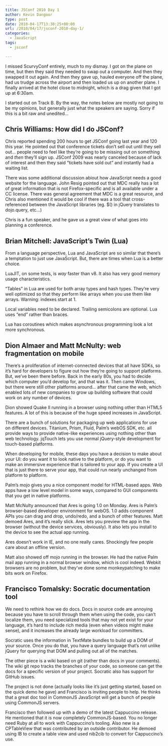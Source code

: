 ```yaml
---
title: JSConf 2010 Day 1
author: Kevin Dangoor
type: post
date: 2010-04-17T13:30:25+00:00
url: /2010/04/17/jsconf-2010-day-1/
categories:
  - JavaScript
tags:
  - jsconf

---
```

I missed ScurvyConf entirely, much to my dismay. I got on the plane on time, but then they said they needed to swap out a computer. And then they swapped it out again. And then they gave up, hauled everyone off the plane, had us trudge across the airport and then loaded us up on another plane. I finally arrived at the hotel close to midnight, which is a drag given that I got up at 6:30am.

I started out on Track B. By the way, the notes below are mostly not going to be my opinions, but generally just what the speakers are saying. Sorry if this is a bit raw and unedited&#8230;

## Chris Williams: How did I do JSConf?

Chris reported spending 200 hours to get JSConf going last year and 120 this year. He pointed out that conference tickets don&#8217;t sell out until they sell out&#8230; people need to feel like they&#8217;re going to be missing out on something and _then_ they&#8217;ll sign up. JSConf 2009 was nearly canceled because of lack of interest and then they said &#8220;tickets have sold out&#8221; and instantly had a waiting list.

There was some additional discussion abiout how JavaScript needs a good website for the language. John Resig pointed out that MDC really has a lot of great information that is not Firefox-specific and is all available under a CC license. There was general agreement that MDC is a great resource, and Chris also mentioned it would be cool if there was a tool that cross-referenced between the JavaScript libraries (eg. $() in jQuery translates to dojo.query, etc&#8230;)

Chris is a fun speaker, and he gave us a great view of what goes into planning a conference.

## Brian Mitchell: JavaScript&#8217;s Twin (Lua)

From a language perspective, Lua and JavaScript are so similar that there&#8217;s a temptation to just use JavaScript. But, there are times when Lua is a better choice. 

LuaJIT, on some tests, is _way_ faster than v8. It also has very good memory usage characteristics.

&#8220;Tables&#8221; in Lua are used for both array types and hash types. They&#8217;re very well optimized so that they perform like arrays when you use them like arrays. Warning: indexes start at 1.

Local variables need to be declared. Trailing semicolons are optional. Lua uses &#8220;end&#8221; rather than braces.

Lua has coroutines which makes asynchronous programming look a lot more synchronous.

## Dion Almaer and Matt McNulty: web fragmentation on mobile

There&#8217;s a proliferation of internet-connected devices that all have SDKs, so it&#8217;s hard for developers to figure out how they&#8217;re going to support platforms. But, we&#8217;ve been there before. Back in the early 80s, you had to decide which computer you&#8217;d develop for, and that was it. Then came Windows, but there were still other platforms around&#8230; after that came the web, which enabled lots of new companies to grow up building software that could work on any number of devices.

Dion showed Quake II running in a browser using nothing other than HTML5 features. A lot of this is because of the huge speed increases in JavaScript.

There are a bunch of solutions for packaging up web applications for use on different devices. Titanium, Prism, Fluid, Palm&#8217;s webOS SDK, etc. all provide ways to provide native-like experiences using nothing other than web technology. jqTouch lets you use normal jQuery-style development for touch-based platforms.

When developing for mobile, these days you have a decision to make about your UI: do you want it to look native to the platform, or do you want to make an immersive experience that is tailored to your app. If you create a UI that is just there to serve your app, that could run nearly unchanged from platform to platform.

Palm&#8217;s mojo gives you a nice component model for HTML-based apps. Web apps have a low level model in some ways, compared to GUI components that you get in native platforms.

Matt McNulty announced that Ares is going 1.0 on Monday. Ares is Palm&#8217;s browser-based developer environment for webOS. 1.0 adds component APIs you can drag and drop, undo/redo, and a bunch of other features. Matt demoed Ares, and it&#8217;s really slick. Ares lets you preview the app in the browser (without the device services, obviously). It also lets you install to the device to see the actual app running.

Ares doesn&#8217;t work in IE, and no one really cares. Shockingly few people care about an offline version.

Matt also showed off mojo running in the browser. He had the native Palm mail app running in a normal browser window, which is cool indeed. Webkit browsers are no problem, but they&#8217;ve done some monkeypatching to make bits work on Firefox.

## Francisco Tomalsky: Socratic documentation tool

We need to rethink how we do docs. Docs in source code are annoying because you have to scroll through them when using the code, you can&#8217;t localize them, you need specialized tools that may not yet exist for your language, it&#8217;s hard to include rich media (even when videos might make sense), and it increases the already large workload for committers.

Socratic uses the information in TextMate bundles to build up a DOM of your source. Once you do that, you have a query language that&#8217;s not unlike jQuery for querying that DOM and pulling out all of the matches.

The other piece is a wiki based on git (rather than docs in your comments). The wiki git repo tracks the branches of your code, so someone can get the docs for a specific version of your project. Socratic also has support for GitHub issues.

The project is not done (actually looks like it&#8217;s just getting started, based on the quick demo he gave) and Francisco is inviting people to help. He thinks that a great doc tool in CommonJS JavaScript will get a bunch of people using CommonJS servers.

Francisco then followed up with a demo of the latest Cappuccino release. He mentioned that it is now completely CommonJS-based. You no longer need Ruby at all to work with Cappuccino&#8217;s tooling. Also new is a CPTableView that was contributed by an outside contributor. He demoed using IB to create a table view and used nib2cib to convert for Cappuccino&#8217;s use.